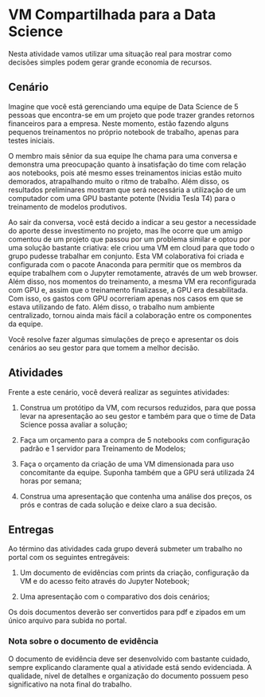 # VM Compartilhada para a Data Science

Nesta atividade vamos utilizar uma situação real para mostrar como decisões simples podem gerar grande economia de recursos.

## Cenário

Imagine que você está gerenciando uma equipe de Data Science de 5 pessoas que encontra-se em um projeto que pode trazer grandes retornos financeiros para a empresa. Neste momento, estão fazendo alguns pequenos treinamentos no próprio notebook de trabalho, apenas para testes iniciais.

O membro mais sênior da sua equipe lhe chama para uma conversa e demonstra uma preocupação quanto à insatisfação do time com relação aos notebooks, pois até mesmo esses treinamentos inicias estão muito demorados, atrapalhando muito o ritmo de trabalho. Além disso, os resultados preliminares mostram que será necessária a utilização de um computador com uma GPU bastante potente (Nvidia Tesla T4) para o treinamento de modelos produtivos.

Ao sair da conversa, você está decido a indicar a seu gestor a necessidade do aporte desse investimento no projeto, mas lhe ocorre que um amigo comentou de um projeto que passou por um problema similar e optou por uma solução bastante criativa: ele criou uma VM em cloud para que todo o grupo pudesse trabalhar em conjunto. Esta VM colaborativa foi criada e configurada com o pacote Anaconda para permitir que os membros da equipe trabalhem com o Jupyter remotamente, através de um web browser. Além disso, nos momentos do treinamento, a mesma VM era reconfigurada com GPU e, assim que o treinamento finalizasse, a GPU era desabilitada. Com isso, os gastos com GPU ocorreriam apenas nos casos em que se estava utilizando de fato. Além disso, o trabalho num ambiente centralizado, tornou ainda mais fácil a colaboração entre os componentes da equipe.

Você resolve fazer algumas simulações de preço e apresentar os dois cenários ao seu gestor para que tomem a melhor decisão.

## Atividades

Frente a este cenário, você deverá realizar as seguintes atividades:

1. Construa um protótipo da VM, com recursos reduzidos, para que possa levar na apresentação ao seu gestor e também para que o time de Data Science possa avaliar a solução;
 
2. Faça um orçamento para a compra de 5 notebooks com configuração padrão e 1 servidor para Treinamento de Modelos;
   
3. Faça o orçamento da criação de uma VM dimensionada para uso concomitante da equipe. Suponha também que a GPU será utilizada 24 horas por semana;
   
4. Construa uma apresentação que contenha uma análise dos preços, os prós e contras de cada solução e deixe claro a sua decisão.

## Entregas

Ao término das atividades cada grupo deverá submeter um trabalho no portal com os seguintes entregáveis:
1. Um documento de evidências com prints da criação, configuração da VM e do acesso feito através do Jupyter Notebook;
   
2. Uma apresentação com o comparativo dos dois cenários;

Os dois documentos deverão ser convertidos para pdf e zipados em um único arquivo para subida no portal.

### Nota sobre o documento de evidência

O documento de evidência deve ser desenvolvido com bastante cuidado, sempre explicando claramente qual a atividade está sendo evidenciada. A qualidade, nível de detalhes e organização do documento possuem peso significativo na nota final do trabalho.